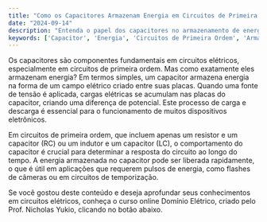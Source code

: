 ```yaml
---
title: "Como os Capacitores Armazenam Energia em Circuitos de Primeira Ordem?"
date: "2024-09-14"
description: "Entenda o papel dos capacitores no armazenamento de energia em circuitos de primeira ordem."
keywords: ['Capacitor', 'Energia', 'Circuitos de Primeira Ordem', 'Armazenamento', 'Engenharia Elétrica']
---
```


Os capacitores são componentes fundamentais em circuitos elétricos, especialmente em circuitos de primeira ordem. Mas como exatamente eles armazenam energia? Em termos simples, um capacitor armazena energia na forma de um campo elétrico criado entre suas placas. Quando uma fonte de tensão é aplicada, cargas elétricas se acumulam nas placas do capacitor, criando uma diferença de potencial. Este processo de carga e descarga é essencial para o funcionamento de muitos dispositivos eletrônicos.

Em circuitos de primeira ordem, que incluem apenas um resistor e um capacitor (RC) ou um indutor e um capacitor (LC), o comportamento do capacitor é crucial para determinar a resposta do circuito ao longo do tempo. A energia armazenada no capacitor pode ser liberada rapidamente, o que é útil em aplicações que requerem pulsos de energia, como flashes de câmeras ou em circuitos de temporização.

Se você gostou deste conteúdo e deseja aprofundar seus conhecimentos em circuitos elétricos, conheça o curso online Domínio Elétrico, criado pelo Prof. Nicholas Yukio, clicando no botão abaixo.